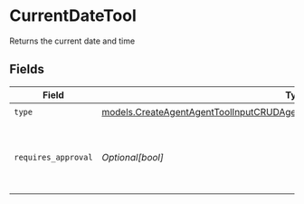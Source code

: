 # CurrentDateTool

Returns the current date and time


## Fields

| Field                                                                                                                                                                    | Type                                                                                                                                                                     | Required                                                                                                                                                                 | Description                                                                                                                                                              |
| ------------------------------------------------------------------------------------------------------------------------------------------------------------------------ | ------------------------------------------------------------------------------------------------------------------------------------------------------------------------ | ------------------------------------------------------------------------------------------------------------------------------------------------------------------------ | ------------------------------------------------------------------------------------------------------------------------------------------------------------------------ |
| `type`                                                                                                                                                                   | [models.CreateAgentAgentToolInputCRUDAgentsRequestRequestBodySettingsTools11Type](../models/createagentagenttoolinputcrudagentsrequestrequestbodysettingstools11type.md) | :heavy_check_mark:                                                                                                                                                       | N/A                                                                                                                                                                      |
| `requires_approval`                                                                                                                                                      | *Optional[bool]*                                                                                                                                                         | :heavy_minus_sign:                                                                                                                                                       | Whether this tool requires approval before execution                                                                                                                     |